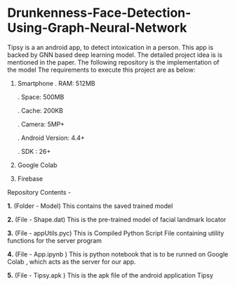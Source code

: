 # Drunkenness-Face-Detection-Using-Graph-Neural-Network

Tipsy is a an android app, to detect intoxication in a person. This app is backed by GNN based deep learning model. The detailed project idea is is mentioned in the paper. The following repository is the implementation of the model
The requirements to execute this project are as below:

1. Smartphone
	. RAM: 512MB	

	. Space: 500MB

	. Cache: 200KB

	. Camera: 5MP+

	. Android Version: 4.4+

	. SDK : 26+

2. Google Colab

3. Firebase

Repository Contents -

**1.**  (Folder - Model)        This contains the saved trained model

**2.**	(File   - Shape.dat)    This is the pre-trained model of facial landmark locator

**3.**  (File   - appUtils.pyc) This is Compiled Python Script File containing utility functions for the server program

**4.**  (File   - App.ipynb )   This is python notebook that is to be runned on Google Colab , which acts as the server for our app.

**5.**  (File   - Tipsy.apk )   This is the apk file of the android application Tipsy
